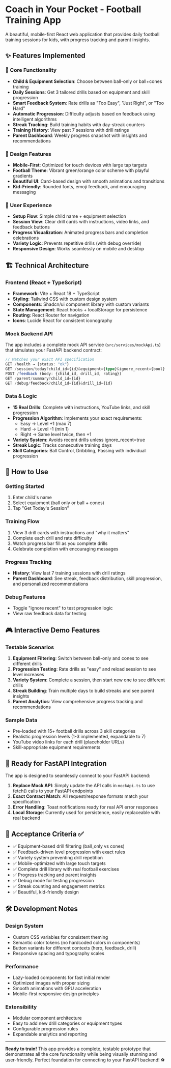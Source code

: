 # Coach in Your Pocket - Football Training App

A beautiful, mobile-first React web application that provides daily football training sessions for kids, with progress tracking and parent insights.

## ✨ Features Implemented

### 🎯 Core Functionality
- **Child & Equipment Selection**: Choose between ball-only or ball+cones training
- **Daily Sessions**: Get 3 tailored drills based on equipment and skill progression
- **Smart Feedback System**: Rate drills as "Too Easy", "Just Right", or "Too Hard"
- **Automatic Progression**: Difficulty adjusts based on feedback using intelligent algorithms
- **Streak Tracking**: Build training habits with day-streak counters
- **Training History**: View past 7 sessions with drill ratings
- **Parent Dashboard**: Weekly progress snapshot with insights and recommendations

### 🎨 Design Features
- **Mobile-First**: Optimized for touch devices with large tap targets
- **Football Theme**: Vibrant green/orange color scheme with playful gradients
- **Beautiful UI**: Card-based design with smooth animations and transitions
- **Kid-Friendly**: Rounded fonts, emoji feedback, and encouraging messaging

### 📱 User Experience
- **Setup Flow**: Simple child name + equipment selection
- **Session View**: Clear drill cards with instructions, video links, and feedback buttons
- **Progress Visualization**: Animated progress bars and completion celebrations
- **Variety Logic**: Prevents repetitive drills (with debug override)
- **Responsive Design**: Works seamlessly on mobile and desktop

## 🏗️ Technical Architecture

### Frontend (React + TypeScript)
- **Framework**: Vite + React 18 + TypeScript
- **Styling**: Tailwind CSS with custom design system
- **Components**: Shadcn/ui component library with custom variants
- **State Management**: React hooks + localStorage for persistence
- **Routing**: React Router for navigation
- **Icons**: Lucide React for consistent iconography

### Mock Backend API
The app includes a complete mock API service (`src/services/mockApi.ts`) that simulates your FastAPI backend contract:

```typescript
// Matches your exact API specification
GET /health → {status: "ok"}
GET /session/today?child_id={id}&equipment={type}&ignore_recent={bool}
POST /feedback (body: {child_id, drill_id, rating})
GET /parent/summary?child_id={id}
GET /debug/feedback?child_id={id}&drill_id={id}
```

### Data & Logic
- **15 Real Drills**: Complete with instructions, YouTube links, and skill progression
- **Progression Algorithm**: Implements your exact requirements:
  - Easy → Level +1 (max 7)
  - Hard → Level -1 (min 1) 
  - Right → Same level twice, then +1
- **Variety System**: Avoids recent drills unless ignore_recent=true
- **Streak Logic**: Tracks consecutive training days
- **Skill Categories**: Ball Control, Dribbling, Passing with individual progression

## 🚀 How to Use

### Getting Started
1. Enter child's name
2. Select equipment (ball only or ball + cones)
3. Tap "Get Today's Session"

### Training Flow
1. View 3 drill cards with instructions and "why it matters"
2. Complete each drill and rate difficulty
3. Watch progress bar fill as you complete drills
4. Celebrate completion with encouraging messages

### Progress Tracking
- **History**: View last 7 training sessions with drill ratings
- **Parent Dashboard**: See streak, feedback distribution, skill progression, and personalized recommendations

### Debug Features
- Toggle "ignore recent" to test progression logic
- View raw feedback data for testing

## 🎮 Interactive Demo Features

### Testable Scenarios
1. **Equipment Filtering**: Switch between ball-only and cones to see different drills
2. **Progression Testing**: Rate drills as "easy" and reload session to see level increases  
3. **Variety System**: Complete a session, then start new one to see different drills
4. **Streak Building**: Train multiple days to build streaks and see parent insights
5. **Parent Analytics**: View comprehensive progress tracking and recommendations

### Sample Data
- Pre-loaded with 15+ football drills across 3 skill categories
- Realistic progression levels (1-3 implemented, expandable to 7)
- YouTube video links for each drill (placeholder URLs)
- Skill-appropriate equipment requirements

## 🔄 Ready for FastAPI Integration

The app is designed to seamlessly connect to your FastAPI backend:

1. **Replace Mock API**: Simply update the API calls in `mockApi.ts` to use fetch() calls to your FastAPI endpoints
2. **Exact Contract Match**: All request/response formats match your specification
3. **Error Handling**: Toast notifications ready for real API error responses
4. **Local Storage**: Currently used for persistence, easily replaceable with real backend

## 🎯 Acceptance Criteria ✅

- ✅ Equipment-based drill filtering (ball_only vs cones)
- ✅ Feedback-driven level progression with exact rules
- ✅ Variety system preventing drill repetition
- ✅ Mobile-optimized with large touch targets
- ✅ Complete drill library with real football exercises
- ✅ Progress tracking and parent insights
- ✅ Debug mode for testing progression
- ✅ Streak counting and engagement metrics
- ✅ Beautiful, kid-friendly design

## 🛠️ Development Notes

### Design System
- Custom CSS variables for consistent theming
- Semantic color tokens (no hardcoded colors in components)
- Button variants for different contexts (hero, feedback, drill)
- Responsive spacing and typography scales

### Performance
- Lazy-loaded components for fast initial render
- Optimized images with proper sizing
- Smooth animations with GPU acceleration
- Mobile-first responsive design principles

### Extensibility
- Modular component architecture
- Easy to add new drill categories or equipment types
- Configurable progression rules
- Expandable analytics and reporting

---

**Ready to train!** This app provides a complete, testable prototype that demonstrates all the core functionality while being visually stunning and user-friendly. Perfect foundation for connecting to your FastAPI backend! ⚽